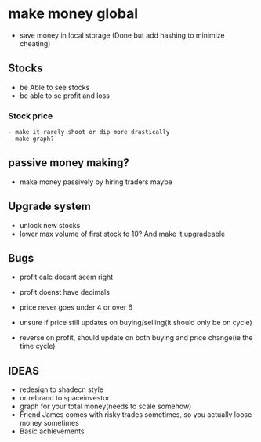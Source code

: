 # make money global

- save money in local storage (Done but add hashing to minimize cheating)

## Stocks
- be Able to see stocks
- be able to se profit and loss

### Stock price
    - make it rarely shoot or dip more drastically
    - make graph?

## passive money making?

- make money passively by hiring traders maybe

## Upgrade system
- unlock new stocks
- lower max volume of first stock to 10? And make it upgradeable

## Bugs
- profit calc doesnt seem right
- profit doenst have decimals
- price never goes under 4 or over 6

- unsure if price still updates on buying/selling(it should only be on cycle)
- reverse on profit, should update on both buying and price change(ie the time cycle)


## IDEAS

- redesign to shadecn style
- or rebrand to spaceinvestor
- graph for your total money(needs to scale somehow)
- Friend James comes with risky trades sometimes, so you actually loose money sometimes
- Basic achievements